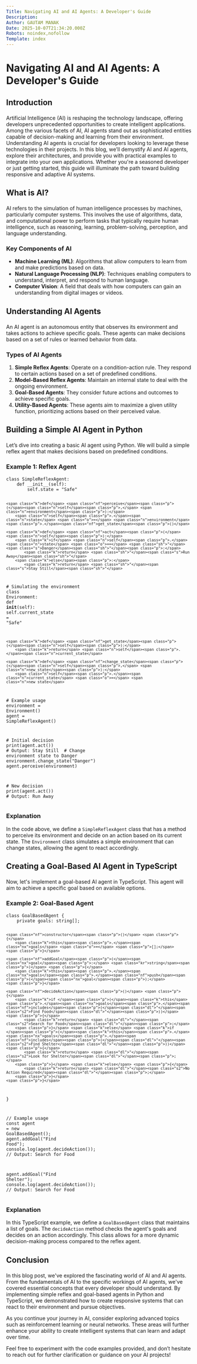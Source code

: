 ```yaml
---
Title: Navigating AI and AI Agents: A Developer's Guide
Description: 
Author: GAUTAM MANAK
Date: 2025-10-07T21:34:20.000Z
Robots: noindex,nofollow
Template: index
---
```

<h1>
  
  
  Navigating AI and AI Agents: A Developer's Guide
</h1>

<h2>
  
  
  Introduction
</h2>

<p>Artificial Intelligence (AI) is reshaping the technology landscape, offering developers unprecedented opportunities to create intelligent applications. Among the various facets of AI, AI agents stand out as sophisticated entities capable of decision-making and learning from their environment. Understanding AI agents is crucial for developers looking to leverage these technologies in their projects. In this blog, we’ll demystify AI and AI agents, explore their architectures, and provide you with practical examples to integrate into your own applications. Whether you're a seasoned developer or just getting started, this guide will illuminate the path toward building responsive and adaptive AI systems.</p>

<h2>
  
  
  What is AI?
</h2>

<p>AI refers to the simulation of human intelligence processes by machines, particularly computer systems. This involves the use of algorithms, data, and computational power to perform tasks that typically require human intelligence, such as reasoning, learning, problem-solving, perception, and language understanding. </p>

<h3>
  
  
  Key Components of AI
</h3>

<ul>
<li>
<strong>Machine Learning (ML)</strong>: Algorithms that allow computers to learn from and make predictions based on data.</li>
<li>
<strong>Natural Language Processing (NLP)</strong>: Techniques enabling computers to understand, interpret, and respond to human language.</li>
<li>
<strong>Computer Vision</strong>: A field that deals with how computers can gain an understanding from digital images or videos.</li>
</ul>

<h2>
  
  
  Understanding AI Agents
</h2>

<p>An AI agent is an autonomous entity that observes its environment and takes actions to achieve specific goals. These agents can make decisions based on a set of rules or learned behavior from data. </p>

<h3>
  
  
  Types of AI Agents
</h3>

<ol>
<li>
<strong>Simple Reflex Agents</strong>: Operate on a condition-action rule. They respond to certain actions based on a set of predefined conditions.</li>
<li>
<strong>Model-Based Reflex Agents</strong>: Maintain an internal state to deal with the ongoing environment.</li>
<li>
<strong>Goal-Based Agents</strong>: They consider future actions and outcomes to achieve specific goals.</li>
<li>
<strong>Utility-Based Agents</strong>: These agents aim to maximize a given utility function, prioritizing actions based on their perceived value.</li>
</ol>

<h2>
  
  
  Building a Simple AI Agent in Python
</h2>

<p>Let’s dive into creating a basic AI agent using Python. We will build a simple reflex agent that makes decisions based on predefined conditions.</p>

<h3>
  
  
  Example 1: Reflex Agent
</h3>



<div class="highlight js-code-highlight">
<pre class="highlight python"><code><span class="k">class</span> <span class="nc">SimpleReflexAgent</span><span class="p">:</span>
    <span class="k">def</span> <span class="nf">__init__</span><span class="p">(</span><span class="n">self</span><span class="p">):</span>
        <span class="n">self</span><span class="p">.</span><span class="n">state</span> <span class="o">=</span> <span class="sh">"</span><span class="s">Safe</span><span class="sh">"</span>

    <span class="k">def</span> <span class="nf">perceive</span><span class="p">(</span><span class="n">self</span><span class="p">,</span> <span class="n">environment</span><span class="p">):</span>
        <span class="n">self</span><span class="p">.</span><span class="n">state</span> <span class="o">=</span> <span class="n">environment</span><span class="p">.</span><span class="nf">get_state</span><span class="p">()</span>

    <span class="k">def</span> <span class="nf">act</span><span class="p">(</span><span class="n">self</span><span class="p">):</span>
        <span class="k">if</span> <span class="n">self</span><span class="p">.</span><span class="n">state</span> <span class="o">==</span> <span class="sh">"</span><span class="s">Danger</span><span class="sh">"</span><span class="p">:</span>
            <span class="k">return</span> <span class="sh">"</span><span class="s">Run Away</span><span class="sh">"</span>
        <span class="k">else</span><span class="p">:</span>
            <span class="k">return</span> <span class="sh">"</span><span class="s">Stay Still</span><span class="sh">"</span>


<span class="c1"># Simulating the environment
</span><span class="k">class</span> <span class="nc">Environment</span><span class="p">:</span>
    <span class="k">def</span> <span class="nf">__init__</span><span class="p">(</span><span class="n">self</span><span class="p">):</span>
        <span class="n">self</span><span class="p">.</span><span class="n">current_state</span> <span class="o">=</span> <span class="sh">"</span><span class="s">Safe</span><span class="sh">"</span>

    <span class="k">def</span> <span class="nf">get_state</span><span class="p">(</span><span class="n">self</span><span class="p">):</span>
        <span class="k">return</span> <span class="n">self</span><span class="p">.</span><span class="n">current_state</span>

    <span class="k">def</span> <span class="nf">change_state</span><span class="p">(</span><span class="n">self</span><span class="p">,</span> <span class="n">new_state</span><span class="p">):</span>
        <span class="n">self</span><span class="p">.</span><span class="n">current_state</span> <span class="o">=</span> <span class="n">new_state</span>


<span class="c1"># Example usage
</span><span class="n">environment</span> <span class="o">=</span> <span class="nc">Environment</span><span class="p">()</span>
<span class="n">agent</span> <span class="o">=</span> <span class="nc">SimpleReflexAgent</span><span class="p">()</span>

<span class="c1"># Initial decision
</span><span class="nf">print</span><span class="p">(</span><span class="n">agent</span><span class="p">.</span><span class="nf">act</span><span class="p">())</span>  <span class="c1"># Output: Stay Still
</span>
<span class="c1"># Change environment state to Danger
</span><span class="n">environment</span><span class="p">.</span><span class="nf">change_state</span><span class="p">(</span><span class="sh">"</span><span class="s">Danger</span><span class="sh">"</span><span class="p">)</span>
<span class="n">agent</span><span class="p">.</span><span class="nf">perceive</span><span class="p">(</span><span class="n">environment</span><span class="p">)</span>

<span class="c1"># New decision
</span><span class="nf">print</span><span class="p">(</span><span class="n">agent</span><span class="p">.</span><span class="nf">act</span><span class="p">())</span>  <span class="c1"># Output: Run Away
</span></code></pre>

</div>



<h3>
  
  
  Explanation
</h3>

<p>In the code above, we define a <code>SimpleReflexAgent</code> class that has a method to perceive its environment and decide on an action based on its current state. The <code>Environment</code> class simulates a simple environment that can change states, allowing the agent to react accordingly.</p>

<h2>
  
  
  Creating a Goal-Based AI Agent in TypeScript
</h2>

<p>Now, let's implement a goal-based AI agent in TypeScript. This agent will aim to achieve a specific goal based on available options.</p>

<h3>
  
  
  Example 2: Goal-Based Agent
</h3>



<div class="highlight js-code-highlight">
<pre class="highlight typescript"><code><span class="kd">class</span> <span class="nc">GoalBasedAgent</span> <span class="p">{</span>
    <span class="k">private</span> <span class="nx">goals</span><span class="p">:</span> <span class="kr">string</span><span class="p">[];</span>

    <span class="nf">constructor</span><span class="p">()</span> <span class="p">{</span>
        <span class="k">this</span><span class="p">.</span><span class="nx">goals</span> <span class="o">=</span> <span class="p">[];</span>
    <span class="p">}</span>

    <span class="nf">addGoal</span><span class="p">(</span><span class="nx">goal</span><span class="p">:</span> <span class="kr">string</span><span class="p">)</span> <span class="p">{</span>
        <span class="k">this</span><span class="p">.</span><span class="nx">goals</span><span class="p">.</span><span class="nf">push</span><span class="p">(</span><span class="nx">goal</span><span class="p">);</span>
    <span class="p">}</span>

    <span class="nf">decideAction</span><span class="p">()</span> <span class="p">{</span>
        <span class="k">if </span><span class="p">(</span><span class="k">this</span><span class="p">.</span><span class="nx">goals</span><span class="p">.</span><span class="nf">includes</span><span class="p">(</span><span class="dl">"</span><span class="s2">Find Food</span><span class="dl">"</span><span class="p">))</span> <span class="p">{</span>
            <span class="k">return</span> <span class="dl">"</span><span class="s2">Search for Food</span><span class="dl">"</span><span class="p">;</span>
        <span class="p">}</span> <span class="k">else</span> <span class="k">if </span><span class="p">(</span><span class="k">this</span><span class="p">.</span><span class="nx">goals</span><span class="p">.</span><span class="nf">includes</span><span class="p">(</span><span class="dl">"</span><span class="s2">Find Shelter</span><span class="dl">"</span><span class="p">))</span> <span class="p">{</span>
            <span class="k">return</span> <span class="dl">"</span><span class="s2">Look for Shelter</span><span class="dl">"</span><span class="p">;</span>
        <span class="p">}</span> <span class="k">else</span> <span class="p">{</span>
            <span class="k">return</span> <span class="dl">"</span><span class="s2">No Action Required</span><span class="dl">"</span><span class="p">;</span>
        <span class="p">}</span>
    <span class="p">}</span>
<span class="p">}</span>

<span class="c1">// Example usage</span>
<span class="kd">const</span> <span class="nx">agent</span> <span class="o">=</span> <span class="k">new</span> <span class="nc">GoalBasedAgent</span><span class="p">();</span>
<span class="nx">agent</span><span class="p">.</span><span class="nf">addGoal</span><span class="p">(</span><span class="dl">"</span><span class="s2">Find Food</span><span class="dl">"</span><span class="p">);</span>
<span class="nx">console</span><span class="p">.</span><span class="nf">log</span><span class="p">(</span><span class="nx">agent</span><span class="p">.</span><span class="nf">decideAction</span><span class="p">());</span> <span class="c1">// Output: Search for Food</span>

<span class="nx">agent</span><span class="p">.</span><span class="nf">addGoal</span><span class="p">(</span><span class="dl">"</span><span class="s2">Find Shelter</span><span class="dl">"</span><span class="p">);</span>
<span class="nx">console</span><span class="p">.</span><span class="nf">log</span><span class="p">(</span><span class="nx">agent</span><span class="p">.</span><span class="nf">decideAction</span><span class="p">());</span> <span class="c1">// Output: Search for Food</span>
</code></pre>

</div>



<h3>
  
  
  Explanation
</h3>

<p>In this TypeScript example, we define a <code>GoalBasedAgent</code> class that maintains a list of goals. The <code>decideAction</code> method checks the agent's goals and decides on an action accordingly. This class allows for a more dynamic decision-making process compared to the reflex agent.</p>

<h2>
  
  
  Conclusion
</h2>

<p>In this blog post, we've explored the fascinating world of AI and AI agents. From the fundamentals of AI to the specific workings of AI agents, we've covered essential concepts that every developer should understand. By implementing simple reflex and goal-based agents in Python and TypeScript, we demonstrated how to create responsive systems that can react to their environment and pursue objectives.</p>

<p>As you continue your journey in AI, consider exploring advanced topics such as reinforcement learning or neural networks. These areas will further enhance your ability to create intelligent systems that can learn and adapt over time.</p>

<p>Feel free to experiment with the code examples provided, and don’t hesitate to reach out for further clarification or guidance on your AI projects!</p>

